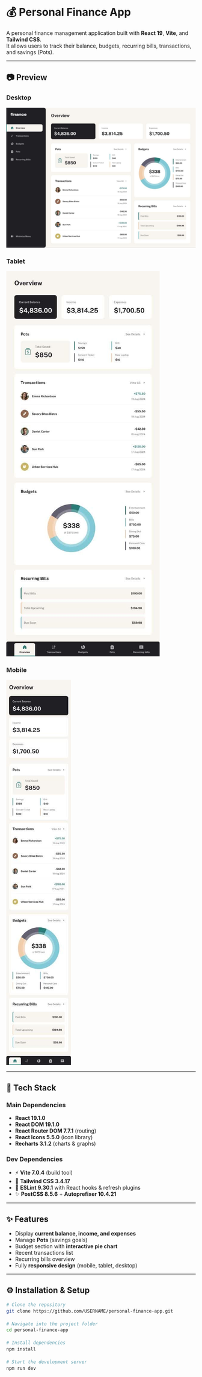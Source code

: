 # 💰 Personal Finance App

A personal finance management application built with **React 19**, **Vite**, and **Tailwind CSS**.  
It allows users to track their balance, budgets, recurring bills, transactions, and savings (Pots).

---

## 📷 Preview
### Desktop
![Desktop Screenshot](./screenshots/laptop.jpg)

### Tablet
![Tablet Screenshot](./screenshots/tablet.jpg)

### Mobile
![Mobile Screenshot](./screenshots/mobile.jpg)

---

## 🚀 Tech Stack

### Main Dependencies
-  **React 19.1.0**
-  **React DOM 19.1.0**
-  **React Router DOM 7.7.1** (routing)
-  **React Icons 5.5.0** (icon library)
-  **Recharts 3.1.2** (charts & graphs)

### Dev Dependencies
- ⚡ **Vite 7.0.4** (build tool)
- 🎨 **Tailwind CSS 3.4.17**
- 🔧 **ESLint 9.30.1** with React hooks & refresh plugins
- ✨ **PostCSS 8.5.6** + **Autoprefixer 10.4.21**

---



## ✨ Features
- Display **current balance, income, and expenses**
- Manage **Pots** (savings goals)
- Budget section with **interactive pie chart**
- Recent transactions list
- Recurring bills overview
- Fully **responsive design** (mobile, tablet, desktop)

---

## ⚙️ Installation & Setup
```bash
# Clone the repository
git clone https://github.com/USERNAME/personal-finance-app.git

# Navigate into the project folder
cd personal-finance-app

# Install dependencies
npm install

# Start the development server
npm run dev
